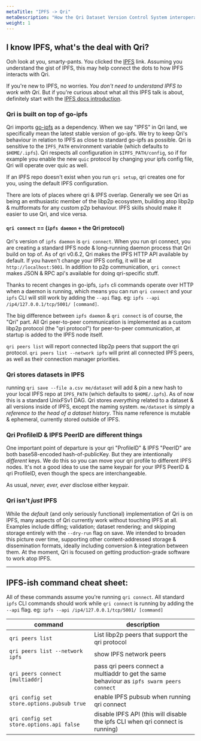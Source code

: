 ```yaml
---
metaTitle: "IPFS -> Qri"
metaDescription: "How the Qri Dataset Version Control System interoperates with the InterPlanetary File System"
weight: 1
---
```


## I know IPFS, what's the deal with Qri?

Ooh look at you, smarty-pants. You clicked the [IPFS](https://ipfs.io) link.  Assuming you understand the gist of IPFS, this may help connect the dots to how IPFS interacts with Qri.

If you're new to IPFS, no worries. _You don't need to understand IPFS to work with Qri_. But if you're curious about what all this IPFS talk is about, definitely start with the [IPFS docs introduction](https://docs.ipfs.io/introduction/).

### Qri is built on top of go-ipfs
Qri imports [go-ipfs](https://github.com/ipfs/go-ipfs) as a dependency. When we say "IPFS" in Qri land, we specifically mean the latest stable version of go-ipfs. We try to keep Qri's behaviour in relation to IPFS as close to standard go-ipfs as possible. Qri is sensitive to the `IPFS_PATH` environment variable (which defaults to `$HOME/.ipfs`). Qri respects all configuration in `$IPFS_PATH/config`, so if for example you enable the new `quic` protocol by changing your ipfs config file, Qri will operate over quic as well.

If an IPFS repo doesn't exist when you run  `qri setup`, qri creates one for you, using the default IPFS configuration.

There are lots of places where qri & IPFS overlap. Generally we see Qri as being an enthusiastic member of the libp2p ecosystem, building atop libp2p & multformats for any custom p2p behaviour. IPFS skills should make it easier to use Qri, and vice versa.

#### `qri connect` == (`ipfs daemon` + the Qri protocol)
Qri's version of `ipfs daemon` is `qri connect`. When you run qri connect, you are creating a standard IPFS node & long-running daemon process that Qri build on top of. As of qri v0.6.2, Qri makes the IPFS HTTP API available by default. If you haven't change your IPFS config, it will be at `http://localhost:5001`. In addition to p2p communication, `qri connect` makes JSON & RPC api's available for doing qri-specific stuff.

Thanks to recent changes in go-ipfs, `ipfs` cli commands operate over HTTP when a daemon is running, which means you can run `qri connect` and your `ipfs` CLI will still work by adding the `--api` flag. eg: `ipfs --api /ip4/127.0.0.1/tcp/5001/ [command]`.

The big difference between `ipfs daemon` & `qri connect` is of course, the "Qri" part. All Qri peer-to-peer communication is implemented as a custom libp2p protocol (the "qri protocol") for peer-to-peer communication, at startup is added to the IPFS node itself.

`qri peers list` will report connected libp2p peers that support the qri protocol. `qri peers list --network ipfs` will print all connected IPFS peers, as well as their connection manager priorities.

### Qri stores datasets in IPFS

running `qri save --file a.csv me/dataset` will add & pin a new hash to your local IPFS repo at `IPFS_PATH` (which defaults to `$HOME/.ipfs`). As of now this is a standard UnixFSv1 DAG. Qri stores _everything_ related to a dataset & all versions inside of IPFS, except the naming system. `me/dataset` is simply a _reference to the head of a dataset history_. This name reference is mutable & ephemeral, currently stored outside of IPFS.

### Qri ProfileID & IPFS PeerID are different things
One important point of departure is your qri "ProfileID" & IPFS "PeerID" are both base58-encoded hash-of-publicKey. But they are intentionally _different_ keys. We do this so you can move your qri profile to different IPFS nodes. It's not a good idea to use the same keypair for your IPFS PeerID & qri ProfileID, even though the specs are interchangeable.

As usual, _never, ever, ever_ disclose either keypair.

### Qri isn't _just_ IPFS
While the _default_ (and only seriously functional) implementation of Qri is on IPFS, many aspects of Qri currently work without touching IPFS at all. Examples include diffing; validation; dataset rendering; and skipping storage entirely with the  `--dry-run` flag on save. We intended to broaden this picture over time, supporting other content-addressed storage & dissemination formats, ideally including conversion & integration between them. At the moment, Qri is focused on getting production-grade software to work atop IPFS.

** **

## IPFS-ish command cheat sheet:

All of these commands assume you're running `qri connect`. All standard `ipfs` CLI commands should work while `qri connect` is running by adding the `--api` flag. eg: `ipfs --api /ip4/127.0.0.1/tcp/5001/ [command]`

| command | description |
| ------- | ----------- |
| `qri peers list` | List libp2p peers that support the qri protocol |
| `qri peers list --network ipfs` | show IPFS network peers |
| `qri peers connect [multiaddr]` | pass qri peers connect a multiaddr to get the same behaviour as `ipfs swarm peers connect`|
| `qri config set store.options.pubsub true` | enable IPFS pubsub when running qri connect |
| `qri config set store.options.api false` | disable IPFS API (this will disable the ipfs CLI when qri connect is running) |
